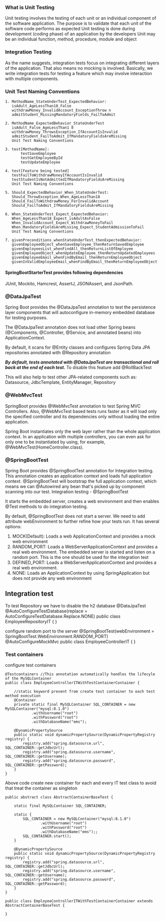 ### What is Unit Testing
Unit testing involves the testing of each unit or an individual component of the software
application.
The purpose is to validate that each unit of the software code performs as expected
Unit testing is done during development (coding phase) of an application by the
developers
Unit may be an individual function, method, procedure, module and object

### Integration Testing
As the name suggests, integration tests focus on integrating different layers of the
application. That also means no mocking is involved.
Basically, we write integration tests for testing a feature which may involve
interaction with multiple components.

### Unit Test Naming Conventions
```
1. MethodName_StateUnderTest_ExpectedBehavior:
   isAdult_AgeLessThan18_False
   withdrawMoney_InvalidAccount_ExceptionThrow n
   admitStudent_MissingMandatoryFields_FailToAdmit

2. MethodName_ExpectedBehavior_StateUnderTest
   isAdult_False_AgeLessThan1 8
   withdrawMoney_ThrowsException_IfAccountIsInvalid
   admitStudent_FailToAdmit_IfMandatoryFieldsAreMissing
   Unit Test Naming Conventions

3. test[MethodName]:
       testSaveEmployee
       testGetEmployeeById
       testUpdateEmployee

4. test[Feature being tested]
   testFailToWithdrawMoneyIfAccountIsInvalid
   testStudentIsNotAdmittedIfMandatoryFieldsAreMissing
   Unit Test Naming Conventions

5. Should_ExpectedBehavior_When_StateUnderTest:
   Should_ThrowException_When_AgeLessThan18
   Should_FailToWithdrawMoney_ForInvalidAccount
   Should_FailToAdmit_IfMandatoryFieldsAreMissing

6. When_StateUnderTest_Expect_ExpectedBehavior:
   When_AgeLessThan18_Expect_isAdultAsFalse
   When_InvalidAccount_Expect_WithdrawMoneyToFail
   When_MandatoryFieldsAreMissing_Expect_StudentAdmissionToFail
   Unit Test Naming Conventions

7. givenPreconditions_whenStateUnderTest_thenExpectedBehavior:
   givenEmployeeObject_whenSaveEmployee_thenReturnSavedEmployee
   givenEmployeesList_whenFindAll_thenReturnListOfEmployee
   givenEmployeeObject_whenUpdateEmployee_thenReturnUpdatedEmployees
   givenEmployeeEmail_whenFindByEmail_thenReturnEmployeeObject
   givenInValidEmployeeEmail_whenFindByEmail_thenReturnEmployeeObject
```

#### SpringBootStarterTest provides following dependencies
JUnit, Mockito, Hamcrest, AssertJ, JSONAssert, and JsonPath.


### @DataJpaTest

Spring Boot provides the @DataJpaTest annotation to test the persistence
layer components that will autoconfigure in-memory embedded database
for testing purposes.

The @DataJpaTest annotation does not load other Spring beans
(@Components, @Controller, @Service, and annotated beans) into
ApplicationContext.  

By default, it scans for @Entity classes and configures Spring Data JPA
repositories annotated with @Repository annotation

***By default, tests annotated with @DataJpaTest are transactional and roll
back at the end of each test.*** To disable this feature add @RollBackTest

This will also help to test other JPA-related components such as:
Datasource, JdbcTemplate, EntityManager, Repository

### @WebMvcTest
SpringBoot provides @WebMvcTest annotation to test Spring MVC Controllers.
Also, @WebMvcTest based tests runs faster as it will load only the specified controller
and its dependencies only without loading the entire application.

Spring Boot instantiates only the web layer rather than the whole application context. In
an application with multiple controllers, you can even ask for only one to be
instantiated by using, for example, @WebMvcTest(HomeController.class).

### @SpringBootTest
Spring Boot provides @SpringBootTest annotation for Integration testing. This
annotation creates an application context and loads full application context.
@SpringBootTest will bootstrap the full application context, which means we
can @Autowired any bean that's picked up by component scanning into our test.
Integration testing - @SpringBootTest

It starts the embedded server, creates a web environment and then enables @Test methods to
do integration testing.

By default, @SpringBootTest  does not start a server. We need to add attribute
webEnvironment to further refine how your tests run. It has several options:
1. MOCK(Default): Loads a web ApplicationContext and provides a mock web
environment
2. RANDOM_PORT: Loads a WebServerApplicationContext and provides a real web
environment. The embedded server is started and listen on a random port. This is the
one should be used for the integration test
3. DEFINED_PORT: Loads a WebServerApplicationContext and provides a real web
environment.
4. NONE: Loads an ApplicationContext by using SpringApplication but does not
provide any web environment

## Integration test

To test Repository we have to disable the h2 database
@DataJpaTest
@AutoConfigureTestDatabase(replace = AutoConfigureTestDatabase.Replace.NONE)
public class EmployeeRepositoryIT {
}

configure random port to the server
@SpringBootTest(webEnvironment = SpringBootTest.WebEnvironment.RANDOM_PORT)
@AutoConfigureMockMvc
public class EmployeeControllerIT {
}

### Test containers
configure test containers

```
@Testcontainers //This annotation automatically handles the lifecyle of the MySQLContainer
public class EmployeeControllerITWithTestContainerContainer {

    //static keyword prevent from create test container to each test method execution 
    @Container
    private static final MySQLContainer SQL_CONTAINER = new MySQLContainer("mysql:8.1.0")
            .withUsername("root")
            .withPassword("root")
            .withDatabaseName("ems");

    @DynamicPropertySource
    public static void dynamicPropertySource(DynamicPropertyRegistry registry) {
        registry.add("spring.datasource.url", SQL_CONTAINER::getJdbcUrl);
        registry.add("spring.datasource.username", SQL_CONTAINER::getUsername);
        registry.add("spring.datasource.password", SQL_CONTAINER::getPassword);
    }
}    
```

Above code create new container for each and every IT test class to avoid that treat the 
container as singleton

```
public abstract class AbstractContainerBaseTest {

    static final MySQLContainer SQL_CONTAINER;

    static {
        SQL_CONTAINER = new MySQLContainer("mysql:8.1.0")
                .withUsername("root")
                .withPassword("root")
                .withDatabaseName("ems");;
        SQL_CONTAINER.start();
    }

    @DynamicPropertySource
    public static void dynamicPropertySource(DynamicPropertyRegistry registry) {
        registry.add("spring.datasource.url", SQL_CONTAINER::getJdbcUrl);
        registry.add("spring.datasource.username", SQL_CONTAINER::getUsername);
        registry.add("spring.datasource.password", SQL_CONTAINER::getPassword);
    }
}

public class EmployeeControllerITWithTestContainerContainer extends AbstractContainerBaseTest {

}
```

